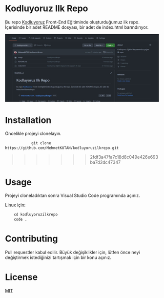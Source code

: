 # Kodluyoruz Ilk Repo
Bu repo [Kodluyoruz](https://www.kodluyoruz.org/) Front-End Eğitiminde oluşturduğumuz ilk repo. İçerisinde bir adet README dosyası, bir adet de index.html barındırıyor.

![](/image/1.jpg)

# Installation
Öncelikle projeyi clonelayın.

                git clone https://github.com/MehmetKUTAN/kodluyoruzilkrepo.git
>>>>>>> 2fdf3a47fa7c18d8c049e426e693ba7d2dc47347


# Usage
Projeyi cloneladıktan sonra Visual Studio Code programında açınız.

Linux için:

        cd kodluyoruzilkrepo
        code .

# Contributing
Pull requestler kabul edilir. Büyük değişiklikler için, lütfen önce neyi değiştirmek istediğinizi tartışmak için bir konu açınız.

# License
[MIT](https://choosealicense.com/licenses/mit/)

